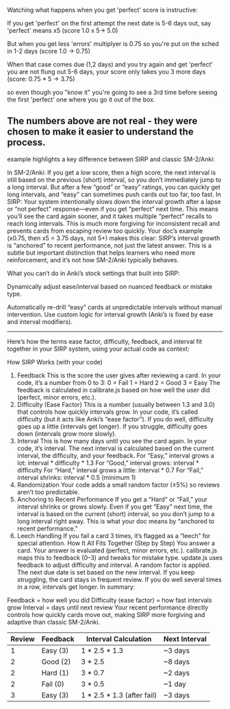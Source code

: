 Watching what happens when you get 'perfect' score is instructive:

If you get 'perfect' on the first attempt the next date is 5-6 days out, say 'perfect' means x5 (score 1.0 x 5-> 5.0)

But when you get less 'errors' multiplyer is 0.75 so you're put on the sched in 1-2 days (score 1.0 -> 0.75)

When that case comes due (1,2 days) and you try again and get 'perfect' you are not flung out 5-6 days, your score only takes you 3 more days (score: 0.75 * 5 -> 3.75)

so even though you "know it" you're going to see a 3rd time before seeing the first 'perfect' one where you go it out of the box.

The numbers above are not real - they were chosen to make it easier to understand the process.
----------------------------------------------------------------------------------------------

example highlights a key difference between SIRP and classic SM-2/Anki:

In SM-2/Anki: If you get a low score, then a high score, the next interval is still based on the previous (short) interval, so you don’t immediately jump to a long interval. But after a few “good” or “easy” ratings, you can quickly get long intervals, and “easy” can sometimes push cards out too far, too fast.
In SIRP: Your system intentionally slows down the interval growth after a lapse or “not perfect” response—even if you get “perfect” next time. This means you’ll see the card again sooner, and it takes multiple “perfect” recalls to reach long intervals. This is much more forgiving for inconsistent recall and prevents cards from escaping review too quickly.
Your doc’s example (x0.75, then x5 = 3.75 days, not 5+) makes this clear:
SIRP’s interval growth is “anchored” to recent performance, not just the latest answer. This is a subtle but important distinction that helps learners who need more reinforcement, and it’s not how SM-2/Anki typically behaves.

What you can’t do in Anki’s stock settings that built into SIRP:

Dynamically adjust ease/interval based on nuanced feedback or mistake type.

Automatically re-drill “easy” cards at unpredictable intervals without manual intervention.
Use custom logic for interval growth (Anki’s is fixed by ease and interval modifiers).

---

Here’s how the terms ease factor, difficulty, feedback, and interval fit together in your SIRP system, using your actual code as context:

How SIRP Works (with your code)

1. Feedback
   This is the score the user gives after reviewing a card.
   In your code, it’s a number from 0 to 3:
   0 = Fail
   1 = Hard
   2 = Good
   3 = Easy
   The feedback is calculated in calibrate.js based on how well the user did (perfect, minor errors, etc.).
2. Difficulty (Ease Factor)
   This is a number (usually between 1.3 and 3.0) that controls how quickly intervals grow.
   In your code, it’s called difficulty (but it acts like Anki’s “ease factor”).
   If you do well, difficulty goes up a little (intervals get longer).
   If you struggle, difficulty goes down (intervals grow more slowly).
3. Interval
   This is how many days until you see the card again.
   In your code, it’s interval.
   The next interval is calculated based on the current interval, the difficulty, and your feedback.
   For “Easy,” interval grows a lot: interval * difficulty * 1.3
   For “Good,” interval grows: interval * difficulty
   For “Hard,” interval grows a little: interval * 0.7
   For “Fail,” interval shrinks: interval * 0.5 (minimum 1)
4. Randomization
   Your code adds a small random factor (±5%) so reviews aren’t too predictable.
5. Anchoring to Recent Performance
   If you get a “Hard” or “Fail,” your interval shrinks or grows slowly.
   Even if you get “Easy” next time, the interval is based on the current (short) interval, so you don’t jump to a long interval right away.
   This is what your doc means by “anchored to recent performance.”
6. Leech Handling
   If you fail a card 3 times, it’s flagged as a “leech” for special attention.
   How It All Fits Together (Step by Step)
   You answer a card.
   Your answer is evaluated (perfect, minor errors, etc.).
   calibrate.js maps this to feedback (0–3) and tweaks for mistake type.
   update.js uses feedback to adjust difficulty and interval.
   A random factor is applied.
   The next due date is set based on the new interval.
   If you keep struggling, the card stays in frequent review. If you do well several times in a row, intervals get longer.
   In summary:

Feedback = how well you did
Difficulty (ease factor) = how fast intervals grow
Interval = days until next review
Your recent performance directly controls how quickly cards move out, making SIRP more forgiving and adaptive than classic SM-2/Anki.




| Review | Feedback | Interval Calculation       | Next Interval |
| -------- | ---------- | ---------------------------- | --------------- |
| 1      | Easy (3) | 1 * 2.5 * 1.3              | ~3 days       |
| 2      | Good (2) | 3 * 2.5                    | ~8 days       |
| 2      | Hard (1) | 3 * 0.7                    | ~2 days       |
| 2      | Fail (0) | 3 * 0.5                    | ~1 day        |
| 3      | Easy (3) | 1 * 2.5 * 1.3 (after fail) | ~3 days       |
